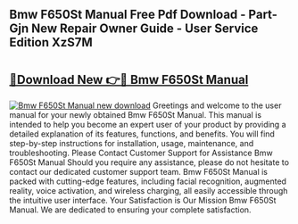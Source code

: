 ## Bmw F650St Manual Free Pdf Download - Part-Gjn New Repair Owner Guide - User Service Edition XzS7M

# <h2><a href="http://bc70988.oget.top/?id=Bmw+F650St+Manual">🔗Download New 👉🔴 Bmw F650St Manual</a></h2>

[![Bmw F650St Manual new download](https://i.imgur.com/5g1atiW.png)](http://bc70988.oget.top/?id=Bmw+F650St+Manual)
Greetings and welcome to the user manual for your newly obtained Bmw F650St Manual. This manual is intended to help you become an expert user of your product by providing a detailed explanation of its features, functions, and benefits. You will find step-by-step instructions for installation, usage, maintenance, and troubleshooting. Please Contact Customer Support for Assistance Bmw F650St Manual Should you require any assistance, please do not hesitate to contact our dedicated customer support team. Bmw F650St Manual is packed with cutting-edge features, including facial recognition, augmented reality, voice activation, and wireless charging, all easily accessible through the intuitive user interface. Your Satisfaction is Our Mission Bmw F650St Manual. We are dedicated to ensuring your complete satisfaction.
